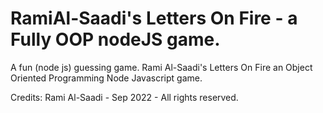 # RamiAl-Saadi's Letters On Fire - a Fully OOP nodeJS game.
 A fun (node js) guessing game.
 Rami Al-Saadi's Letters On Fire an Object Oriented Programming Node Javascript game.

Credits: Rami Al-Saadi - Sep 2022 - All rights reserved.
